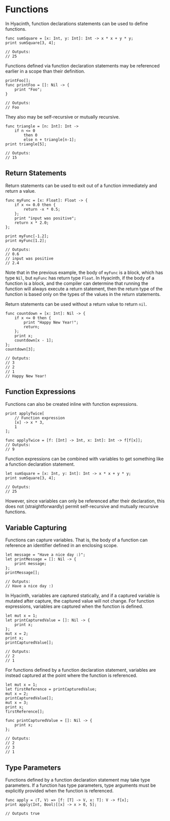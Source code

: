 # Functions

In Hyacinth, function declarations statements can be used to define functions.
```
func sumSquare = [x: Int, y: Int]: Int -> x * x + y * y;
print sumSquare[3, 4];

// Outputs:
// 25
```

Functions defined via function declaration statements may be referenced earlier in a scope than their definition.
```
printFoo[];
func printFoo = []: Nil -> {
    print "Foo";
}

// Outputs:
// Foo
```

They also may be self-recursive or mutually recursive.
```
func triangle = [n: Int]: Int ->
    if n <= 0
        then 0
        else n + triangle[n-1];
print triangle[5];

// Outputs:
// 15
```

## Return Statements

Return statements can be used to exit out of a function immediately and return a value.
```
func myFunc = [x: Float]: Float -> {
    if x <= 0.0 then {
        return -x * 0.5;
    };
    print "input was positive";
    return x * 2.0;
};

print myFunc[-1.2];
print myFunc[1.2];

// Outputs:
// 0.6
// input was positive
// 2.4
```

Note that in the previous example, the body of `myFunc` is a block, which has type `Nil`, but `myFunc` has return type `Float`. In Hyacinth, if the body of a function is a block, and the compiler can determine that running the function will always execute a return statement, then the return type of the function is based only on the types of the values in the return statements.

Return statements can be used without a return value to return `nil`.
```
func countdown = [x: Int]: Nil -> {
    if x <= 0 then {
        print "Happy New Year!";
        return;
    };
    print x;
    countdown[x - 1];
};
countdown[3];

// Outputs:
// 3
// 2
// 1
// Happy New Year!
```

## Function Expressions

Functions can also be created inline with function expressions.
```
print applyTwice[
    // Function expression
    [x] -> x * 3,
    1
];

func applyTwice = [f: [Int] -> Int, x: Int]: Int -> f[f[x]];
// Outputs:
// 9
```

Function expressions can be combined with variables to get something like a function declaration statement.
```
let sumSquare = [x: Int, y: Int]: Int -> x * x + y * y;
print sumSquare[3, 4];

// Outputs:
// 25
```

However, since variables can only be referenced after their declaration, this does not (straightforwardly) permit self-recursive and mutually recursive functions.

## Variable Capturing

Functions can capture variables. That is, the body of a function can reference an identifier defined in an enclosing scope.
```
let message = "Have a nice day :)";
let printMessage = []: Nil -> {
    print message;
};
printMessage[];

// Outputs:
// Have a nice day :)
```

In Hyacinth, variables are captured statically, and if a captured variable is mutated after capture, the captured value will not change. For function expressions, variables are captured when the function is defined.
```
let mut x = 1;
let printCapturedValue = []: Nil -> {
    print x;
};
mut x = 2;
print x;
printCapturedValue[];

// Outputs:
// 2
// 1
```

For functions defined by a function declaration statement, variables are instead captured at the point where the function is referenced.
```
let mut x = 1;
let firstReference = printCapturedValue;
mut x = 2;
printCapturedValue[];
mut x = 3;
print x;
firstReference[];

func printCapturedValue = []: Nil -> {
    print x;
};

// Outputs:
// 2
// 3
// 1
```

## Type Parameters

Functions defined by a function declaration statement may take type parameters. If a function has type parameters, type arguments must be explicitly provided when the function is referenced.
```
func apply = ⟨T, V⟩ => [f: [T] -> V, x: T]: V -> f[x];
print apply⟨Int, Bool⟩[[x] -> x > 0, 5];

// Outputs true
```
